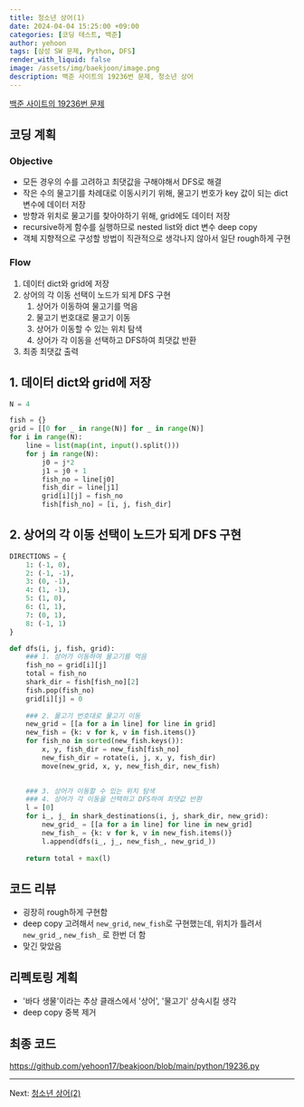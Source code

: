 ```yaml
---
title: 청소년 상어(1)
date: 2024-04-04 15:25:00 +09:00
categories: [코딩 테스트, 백준]
author: yehoon
tags: [삼성 SW 문제, Python, DFS]
render_with_liquid: false
image: /assets/img/baekjoon/image.png
description: 백준 사이트의 19236번 문제, 청소년 상어
---
```


[백준 사이트의 19236번 문제](https://www.acmicpc.net/problem/19236)


## 코딩 계획
### Objective
 - 모든 경우의 수를 고려하고 최댓값을 구해야해서 DFS로 해결
 - 작은 수의 물고기를 차례대로 이동시키기 위해, 물고기 번호가 key 값이 되는 dict 변수에 데이터 저장
 - 방향과 위치로 물고기를 찾아야하기 위해, grid에도 데이터 저장
 - recursive하게 함수를 실행하므로 nested list와 dict 변수 deep copy
 - 객체 지향적으로 구성할 방법이 직관적으로 생각나지 않아서 일단 rough하게 구현

### Flow
1. 데이터 dict와 grid에 저장
2. 상어의 각 이동 선택이 노드가 되게 DFS 구현
   1. 상어가 이동하여 물고기를 먹음
   2. 물고기 번호대로 물고기 이동
   3. 상어가 이동할 수 있는 위치 탐색
   4. 상어가 각 이동을 선택하고 DFS하여 최댓값 반환
3. 최종 최댓값 출력

## 1. 데이터 dict와 grid에 저장
```python
N = 4

fish = {}
grid = [[0 for _ in range(N)] for _ in range(N)]
for i in range(N):
    line = list(map(int, input().split()))
    for j in range(N):
        j0 = j*2
        j1 = j0 + 1
        fish_no = line[j0]
        fish_dir = line[j1]
        grid[i][j] = fish_no
        fish[fish_no] = [i, j, fish_dir]
```

## 2. 상어의 각 이동 선택이 노드가 되게 DFS 구현
```python
DIRECTIONS = {
    1: (-1, 0),
    2: (-1, -1),
    3: (0, -1),
    4: (1, -1),
    5: (1, 0),
    6: (1, 1),
    7: (0, 1),
    8: (-1, 1)
}

def dfs(i, j, fish, grid):
    ### 1. 상어가 이동하여 물고기를 먹음
    fish_no = grid[i][j]
    total = fish_no
    shark_dir = fish[fish_no][2]
    fish.pop(fish_no)
    grid[i][j] = 0
    
    ### 2. 물고기 번호대로 물고기 이동
    new_grid = [[a for a in line] for line in grid]
    new_fish = {k: v for k, v in fish.items()}
    for fish_no in sorted(new_fish.keys()):
        x, y, fish_dir = new_fish[fish_no]
        new_fish_dir = rotate(i, j, x, y, fish_dir)
        move(new_grid, x, y, new_fish_dir, new_fish)

    
    ### 3. 상어가 이동할 수 있는 위치 탐색
    ### 4. 상어가 각 이동을 선택하고 DFS하여 최댓값 반환
    l = [0]
    for i_, j_ in shark_destinations(i, j, shark_dir, new_grid):
        new_grid_ = [[a for a in line] for line in new_grid]
        new_fish_ = {k: v for k, v in new_fish.items()}
        l.append(dfs(i_, j_, new_fish_, new_grid_))
    
    return total + max(l)
```

## 코드 리뷰
 - 굉장히 rough하게 구현함
 - deep copy 고려해서 `new_grid`, `new_fish`로 구현했는데, 위치가 틀려서 `new_grid_`, `new_fish_` 로 한번 더 함
 - 맞긴 맞았음

## 리펙토링 계획
 - '바다 생물'이라는 추상 클래스에서 '상어', '물고기' 상속시킬 생각
 - deep copy 중복 제거


## 최종 코드
<https://github.com/yehoon17/beakjoon/blob/main/python/19236.py>

---

Next: [청소년 상어(2)](https://yehoon17.github.io/posts/청소년상어2/)